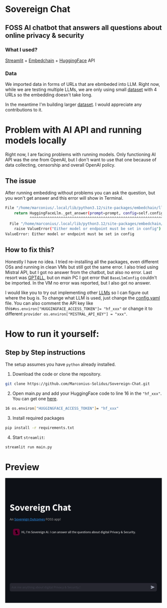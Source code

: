 # Sovereign Chat
## FOSS AI chatbot that answers all questions about online privacy & security

### What I used?
[Streamlit](https://github.com/streamlit/streamlit) + [Embedchain](https://github.com/embedchain/embedchain/tree/main) + [HuggingFace](https://huggingface.co/) API

### Data
We imported data in forms of URLs that are ebmbeded into LLM. Right now, while we are testing multiple LLMs, we are only using small [dataset](https://gist.githubusercontent.com/Marconius-Solidus/1364954319a117c654cda37fc6b2f96e/raw/19281dc976e499911d0b94093c3bb3f6c9d18866/gistfile1.csv) with 4 URLs so the embedding doesn't take long.

In the meantime I'm building larger [dataset](https://github.com/Marconius-Solidus/Sovereign-Chat/blob/main/Data.csv). I would appreciate any contributions to it.

# Problem with AI API and running models locally
Right now, I are facing problems with running models. Only functioning AI API was the one from OpenAI, but I don't want to use that one because of data collecting, censorship and overall OpenAI policy.

## The issue
After running embedding without problems you can ask the question, but you won't get answer and this error will show in Terminal.
```bash
File "/home/marconius/.local/lib/python3.12/site-packages/embedchain/llm/huggingface.py", line 36, in get_llm_model_answer
    return HuggingFaceLlm._get_answer(prompt=prompt, config=self.config)
           ^^^^^^^^^^^^^^^^^^^^^^^^^^^^^^^^^^^^^^^^^^^^^^^^^^^^^^^^^^^^^
  File "/home/marconius/.local/lib/python3.12/site-packages/embedchain/llm/huggingface.py", line 48, in _get_answer
    raise ValueError("Either model or endpoint must be set in config")
ValueError: Either model or endpoint must be set in config
```

## How to fix this?
Honestly I have no idea. I tried re-installing all the packages, even different OSs and running in clean VMs but still got the same error. I also tried using Mistral API, but I got no answer from the chatbot, but also no error. Last resort was [GPT4LL](https://docs.embedchain.ai/components/embedding-models#gpt4all), but on main PC I got error that `BaseLlmConfig` couldn't be imported. In the VM no error was reported, but I also got no answer.

I would like you to try out implementing other [LLMs](https://docs.embedchain.ai/components/llms) so I can figure out where the bug is. To change what LLM is used, just change the [config.yaml](https://github.com/Marconius-Solidus/Sovereign-Chat/blob/main/config.yaml) file. You can also comment the API key like this`#os.environ["HUGGINGFACE_ACCESS_TOKEN"]= "hf_xxx"` or change it to different `provider os.environ["MISTRAL_API_KEY"] = "xxx"`.

# How to run it yourself:
## Step by Step instructions

The setup assumes you have `python` already installed.

1. Download the code or clone the repository.
```bash
git clone https://github.com/Marconius-Solidus/Sovereign-Chat.git
```
2. Open main.py and add your HuggingFace code to line 16 in the `"hf_xxx"`. You can get one [here](https://huggingface.co/settings/tokens).

```bash
16 os.environ["HUGGINGFACE_ACCESS_TOKEN"]= "hf_xxx"
```
3. Install required packages
```bash
pip install -r requirements.txt
```
4. Start `streamlit`:
```bash
streamlit run main.py
```

# Preview

![Screenshot](https://github.com/Marconius-Solidus/Sovereign-Chat/blob/main/Screenshot)
